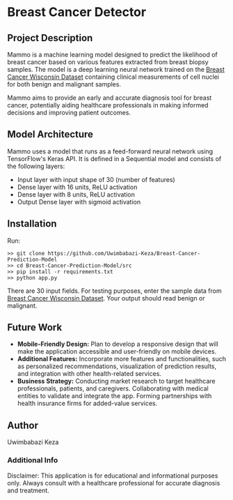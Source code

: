 # Breast Cancer Detector

## Project Description
Mammo is a machine learning model designed to predict the likelihood of breast cancer based on various features extracted from breast biopsy samples. The model is a deep learning neural network trained on the [Breast Cancer Wisconsin Dataset](https://www.kaggle.com/datasets/uciml/breast-cancer-wisconsin-data/code) containing clinical measurements of cell nuclei for both benign and malignant samples.

Mammo aims to provide an early and accurate diagnosis tool for breast cancer, potentially aiding healthcare professionals in making informed decisions and improving patient outcomes.

## Model Architecture
Mammo uses a model that runs as a feed-forward neural network using TensorFlow's Keras API. It is defined in a Sequential model and consists of the following layers:

- Input layer with input shape of 30 (number of features)
- Dense layer with 16 units, ReLU activation
- Dense layer with 8 units, ReLU activation
- Output Dense layer with sigmoid activation

## Installation

Run:
```
>> git clone https://github.com/Uwimbabazi-Keza/Breast-Cancer-Prediction-Model
>> cd Breast-Cancer-Prediction-Model/src
>> pip install -r requirements.txt
>> python app.py
```

There are 30 input fields. For testing purposes, enter the sample data from  [Breast Cancer Wisconsin Dataset](https://www.kaggle.com/datasets/uciml/breast-cancer-wisconsin-data/code). Your output should read benign or malignant.

## Future Work
- **Mobile-Friendly Design:** Plan to develop a responsive design that will make the application accessible and user-friendly on mobile devices.
- **Additional Features:** Incorporate more features and functionalities, such as personalized recommendations, visualization of prediction results, and integration with other health-related services.
- **Business Strategy:** Conducting market research to target healthcare professionals, patients, and caregivers. Collaborating with medical entities to validate and integrate the app. Forming partnerships with health insurance firms for added-value services.

## Author
Uwimbabazi Keza

### Additional Info
Disclaimer: This application is for educational and informational purposes only. Always consult with a healthcare professional for accurate diagnosis and treatment.